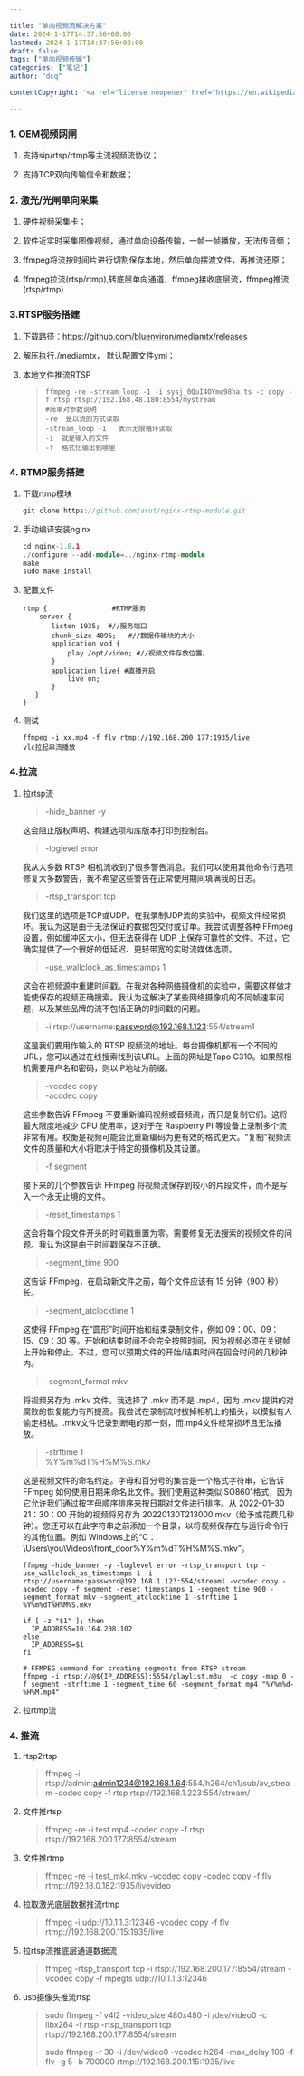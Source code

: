 ```yaml
---

title: "单向视频流解决方案"
date: 2024-1-17T14:37:56+08:00
lastmod: 2024-1-17T14:37:56+08:00
draft: false
tags: ["单向视频传输"]
categories: ["笔记"]
author: "dcq"

contentCopyright: '<a rel="license noopener" href="https://en.wikipedia.org/wiki/Wikipedia:Text_of_Creative_Commons_Attribution-ShareAlike_3.0_Unported_License" target="_blank">Creative Commons Attribution-ShareAlike License</a>'

---
```


### 1. OEM视频网闸

1. 支持sip/rtsp/rtmp等主流视频流协议；

2. 支持TCP双向传输信令和数据；

### 2. 激光/光闸单向采集

1. 硬件视频采集卡；

2. 软件近实时采集图像视频，通过单向设备传输，一帧一帧播放，无法传音频；

3. ffmpeg将流按时间片进行切割保存本地，然后单向摆渡文件，再推流还原；

4. ffmpeg拉流(rtsp/rtmp),转底层单向通道，ffmpeg接收底层流，ffmpeg推流(rtsp/rtmp)

### 3.RTSP服务搭建

1. 下载路径：https://github.com/bluenviron/mediamtx/releases

2. 解压执行./mediamtx， 默认配置文件yml；

3. 本地文件推流RTSP
   
   > ```text
   > ffmpeg -re -stream_loop -1 -i sysj_0QuI4OYme98ha.ts -c copy -f rtsp rtsp://192.168.48.180:8554/mystream
   > #简单对参数说明
   > -re  是以流的方式读取
   > -stream_loop -1   表示无限循环读取
   > -i  就是输入的文件
   > -f  格式化输出到哪里
   > ```

### 4. RTMP服务搭建

1. 下载rtmp模块
   
   ```cpp
   git clone https://github.com/arut/nginx-rtmp-module.git
   ```

2. 手动编译安装nginx
   
   ```cpp
   cd nginx-1.8.1
   ./configure --add-module=../nginx-rtmp-module
   make
   sudo make install
   ```

3. 配置文件
   
   ```nginx
   rtmp {                #RTMP服务
       server {
          listen 1935;  #//服务端口
          chunk_size 4096;   #//数据传输块的大小
          application vod {
              play /opt/video; #//视频文件存放位置。
          }
          application live{ #直播开启
              live on;
          }
      }
   }
   ```

4. 测试
   
   ```shell
   ffmpeg -i xx.mp4 -f flv rtmp://192.168.200.177:1935/live
   vlc拉起串流播放
   ```

### 4.拉流

1. 拉rtsp流
   
   > -hide_banner -y
   
   这会阻止版权声明、构建选项和库版本打印到控制台。
   
   > -loglevel error
   
   我从大多数 RTSP 相机流收到了很多警告消息。我们可以使用其他命令行选项修复大多数警告，我不希望这些警告在正常使用期间填满我的日志。
   
   > -rtsp_transport tcp
   
   我们这里的选项是TCP或UDP。在我录制UDP流的实验中，视频文件经常损坏。我认为这是由于无法保证的数据包交付或订单。我尝试调整各种 FFmpeg 设置，例如缓冲区大小，但无法获得在 UDP 上保存可靠性的文件。不过，它确实提供了一个很好的低延迟、更轻带宽的实时流媒体选项。
   
   > -use_wallclock_as_timestamps 1
   
   这会在视频源中重建时间戳。在我对各种网络摄像机的实验中，需要这样做才能使保存的视频正确搜索。我认为这解决了某些网络摄像机的不同帧速率问题，以及某些品牌的流不包括正确的时间戳的问题。
   
   > -i rtsp://username:password@192.168.1.123:554/stream1
   
   这是我们要用作输入的 RTSP 视频流的地址。每台摄像机都有一个不同的URL，您可以通过在线搜索找到该URL。上面的网址是Tapo C310。如果照相机需要用户名和密码，则以IP地址为前缀。
   
   > -vcodec copy   
   > -acodec copy
   
   这些参数告诉 FFmpeg 不要重新编码视频或音频流，而只是复制它们。这将最大限度地减少 CPU 使用率，这对于在 Raspberry PI 等设备上录制多个流非常有用。权衡是视频可能会比重新编码为更有效的格式更大。“复制”视频流文件的质量和大小将取决于特定的摄像机及其设置。
   
   > -f segment
   
   接下来的几个参数告诉 FFmpeg 将视频流保存到较小的片段文件，而不是写入一个永无止境的文件。
   
   > -reset_timestamps 1
   
   这会将每个段文件开头的时间戳重置为零。需要修复无法搜索的视频文件的问题。我认为这是由于时间戳保存不正确。
   
   > -segment_time 900
   
   这告诉 FFmpeg，在启动新文件之前，每个文件应该有 15 分钟（900 秒）长。
   
   > -segment_atclocktime 1 
   
   这使得 FFmpeg 在“圆形”时间开始和结束录制文件，例如 09：00、09：15、09：30 等。开始和结束时间不会完全按照时间，因为视频必须在关键帧上开始和停止。不过，您可以预期文件的开始/结束时间在回合时间的几秒钟内。
   
   > -segment_format mkv
   
   将视频另存为 .mkv 文件。我选择了 .mkv 而不是 .mp4，因为 .mkv 提供的对腐败的恢复能力有所提高。我尝试在录制流时拔掉相机上的插头，以模拟有人偷走相机。.mkv文件记录到断电的那一刻，而.mp4文件经常损坏且无法播放。
   
   > -strftime 1   
   > %Y%m%dT%H%M%S.mkv
   
   这是视频文件的命名约定。字母和百分号的集合是一个格式字符串，它告诉 FFmpeg 如何使用日期来命名此文件。我们使用这种类似ISO8601格式，因为它允许我们通过按字母顺序排序来按日期对文件进行排序。从 2022–01–30 21：30：00 开始的视频将另存为 20220130T213000.mkv（给予或花费几秒钟）。您还可以在此字符串之前添加一个目录，以将视频保存在与运行命令行的其他位置。例如 Windows上的“C：\Users\you\Videos\front_door\%Y%m%dT%H%M%S.mkv”。
   
   ```shell
   ffmpeg -hide_banner -y -loglevel error -rtsp_transport tcp -use_wallclock_as_timestamps 1 -i rtsp://username:password@192.168.1.123:554/stream1 -vcodec copy -acodec copy -f segment -reset_timestamps 1 -segment_time 900 -segment_format mkv -segment_atclocktime 1 -strftime 1 %Y%m%dT%H%M%S.mkv
   ```
   
   ```shell
   if [ -z "$1" ]; then
     IP_ADDRESS=10.164.208.102
   else
     IP_ADDRESS=$1
   fi
   
   # FFMPEG command for creating segments from RTSP stream
   ffmpeg -i rtsp://@${IP_ADDRESS}:5554/playlist.m3u  -c copy -map 0 -f segment -strftime 1 -segment_time 60 -segment_format mp4 "%Y%m%d-%H%M.mp4"
   ```

2. 拉rtmp流

### 4. 推流

1. rtsp2rtsp
   
   > ffmpeg -i rtsp://admin:admin1234@192.168.1.64:554/h264/ch1/sub/av_stream -codec copy -f rtsp rtsp://192.168.1.223:554/stream/

2. 文件推rtsp
   
   > ffmpeg -re -i test.mp4 -codec copy -f rtsp rtsp://192.168.200.177:8554/stream

3. 文件推rtmp
   
   > ffmpeg -re -i test_mk4.mkv -vcodec copy -codec copy -f flv rtmp://192.18.0.182:1935/livevideo

4. 拉取激光底层数据推流rtmp
   
   >  ffmpeg -i udp://10.1.1.3:12346 -vcodec copy  -f flv rtmp://192.168.200.115:1935/live

5. 拉rtsp流推底层通道数据流
   
   > ffmpeg -rtsp_transport tcp -i rtsp://192.168.200.177:8554/stream -vcodec copy -f mpegts udp://10.1.1.3:12346

6. usb摄像头推流rtsp
   
   > sudo ffmpeg -f v4l2 -video_size 480x480 -i /dev/video0 -c libx264  -f rtsp -rtsp_transport tcp rtsp://192.168.200.177:8554/stream
   > 
   >  sudo ffmpeg -r 30  -i /dev/video0 -vcodec h264 -max_delay 100 -f flv -g 5 -b 700000 rtmp://192.168.200.115:1935/live
